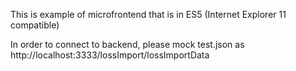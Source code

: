 This is example of microfrontend that is in ES5 (Internet Explorer 11 compatible)

In order to connect to backend, please mock test.json as http://localhost:3333/lossImport/lossImportData